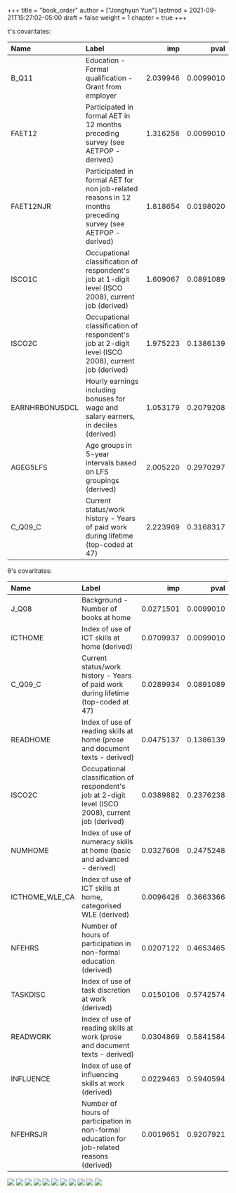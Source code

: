 +++
title = "book_order"
author = ["Jonghyun Yun"]
lastmod = 2021-09-21T15:27:02-05:00
draft = false
weight = 1
chapter = true
+++

&tau;'s covaritates:

|Name           |Label                                                                                                       |      imp|      pval|
|:--------------|:-----------------------------------------------------------------------------------------------------------|--------:|---------:|
|B_Q11          |Education - Formal qualification - Grant from employer                                                      | 2.039946| 0.0099010|
|FAET12         |Participated in formal AET in 12 months preceding survey (see AETPOP - derived)                             | 1.316256| 0.0099010|
|FAET12NJR      |Participated in formal AET for non job-related reasons in 12 months preceding survey (see AETPOP - derived) | 1.818654| 0.0198020|
|ISCO1C         |Occupational classification of respondent's job at 1-digit level (ISCO 2008), current job (derived)         | 1.609067| 0.0891089|
|ISCO2C         |Occupational classification of respondent's job at 2-digit level (ISCO 2008), current job (derived)         | 1.975223| 0.1386139|
|EARNHRBONUSDCL |Hourly earnings including bonuses for wage and salary earners, in deciles (derived)                         | 1.053179| 0.2079208|
|AGEG5LFS       |Age groups in 5-year intervals based on LFS groupings (derived)                                             | 2.005220| 0.2970297|
|C_Q09_C        |Current status/work history - Years of paid work during lifetime (top-coded at 47)                          | 2.223969| 0.3168317|

&theta;'s covaritates:

|Name           |Label                                                                                               |       imp|      pval|
|:--------------|:---------------------------------------------------------------------------------------------------|---------:|---------:|
|J_Q08          |Background - Number of books at home                                                                | 0.0271501| 0.0099010|
|ICTHOME        |Index of use of ICT skills at home (derived)                                                        | 0.0709937| 0.0099010|
|C_Q09_C        |Current status/work history - Years of paid work during lifetime (top-coded at 47)                  | 0.0289934| 0.0891089|
|READHOME       |Index of use of reading skills at home (prose and document texts - derived)                         | 0.0475137| 0.1386139|
|ISCO2C         |Occupational classification of respondent's job at 2-digit level (ISCO 2008), current job (derived) | 0.0389882| 0.2376238|
|NUMHOME        |Index of use of numeracy skills at home (basic and advanced - derived)                              | 0.0327606| 0.2475248|
|ICTHOME_WLE_CA |Index of use of ICT skills at home, categorised WLE (derived)                                       | 0.0096426| 0.3663366|
|NFEHRS         |Number of hours of participation in non-formal education (derived)                                  | 0.0207122| 0.4653465|
|TASKDISC       |Index of use of task discretion at work (derived)                                                   | 0.0150106| 0.5742574|
|READWORK       |Index of use of reading skills at work (prose and document texts - derived)                         | 0.0304869| 0.5841584|
|INFLUENCE      |Index of use of influencing skills at work (derived)                                                | 0.0229463| 0.5940594|
|NFEHRSJR       |Number of hours of participation in non-formal education for job-related reasons (derived)          | 0.0019651| 0.9207921|

![](figure/theta_tau_res.png)
![](figure/tau_action.png)
![](figure/time_action-3.png)
![](figure/time_action_more-2.png)
![](figure/time_action_more-5.png)
![](figure/time_action_more-7.png)
![](figure/time_action_more-8.png)
![](figure/time_action_more-9.png)
![](figure/time_action_more-10.png)
![](figure/time_action_more-11.png)
![](figure/time_action_more-13.png)
